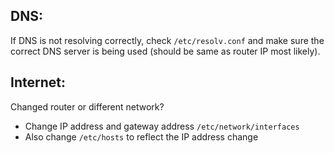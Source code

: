 ## DNS:
If DNS is not resolving correctly, check `/etc/resolv.conf` and make sure the correct DNS server is being used (should be same as router IP most likely).

## Internet:
Changed router or different network?
* Change IP address and gateway address `/etc/network/interfaces`
* Also change `/etc/hosts` to reflect the IP address change
